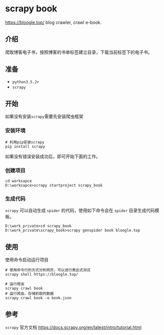 # scrapy book
https://bloogle.top/ blog crawler, crawl e-book.

## 介绍

爬取博客电子书，按照博客的书单标签建立目录，下载当前标签下的电子书。

## 准备

- `python3.5.2+`
- `scrapy`

## 开始

如果没有安装`scrapy`需要先安装爬虫框架

### 安装环境

```shell
# 利用pip安装scrapy
pip install scrapy
```

如果没有错误安装成功后，即可开始下面的工作。

### 创建项目

```shell
cd worksapce
D:\worksapce>scrapy startproject scrapy_book
```

### 生成代码

`scrapy` 可以自动生成 `spider` 的代码，使用如下命令会在 `spider` 目录生成代码模板。

```shell
D:\work_private>cd scrapy_book
D:\work_private\scrapy_book>scrapy genspider book bloogle.top
```

## 使用

使用命令启动运行项目

```shell
# 使用命令行的方式分析网页，可以进行表达式测试
scrapy shell https://bloogle.top/

# 运行爬虫
scrapy crawl book
# 运行爬虫，存储抓取的数据
scrapy crawl book -o book.json
```

## 参考

`scrapy` 官方文档 https://docs.scrapy.org/en/latest/intro/tutorial.html